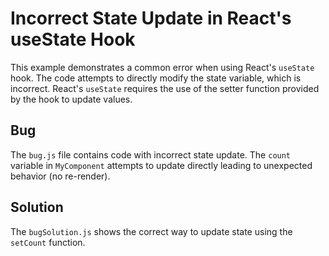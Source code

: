# Incorrect State Update in React's useState Hook

This example demonstrates a common error when using React's `useState` hook. The code attempts to directly modify the state variable, which is incorrect.  React's `useState` requires the use of the setter function provided by the hook to update values.

## Bug
The `bug.js` file contains code with incorrect state update. The `count` variable in `MyComponent` attempts to update directly leading to unexpected behavior (no re-render). 

## Solution
The `bugSolution.js` shows the correct way to update state using the `setCount` function.